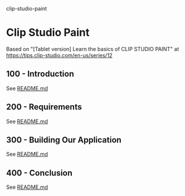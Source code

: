 clip-studio-paint
# Clip Studio Paint

Based on "[Tablet version] Learn the basics of CLIP STUDIO PAINT" at https://tips.clip-studio.com/en-us/series/12

## 100 - Introduction

See [README.md](./100/README.md)

## 200 - Requirements

See [README.md](./200/README.md)

## 300 - Building Our Application

See [README.md](./300/README.md)

## 400 - Conclusion

See [README.md](./400/README.md)
